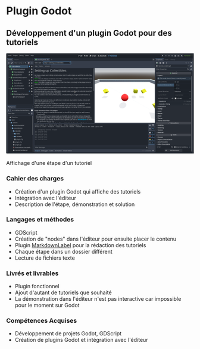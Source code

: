 # Plugin Godot

## Développement d'un plugin Godot pour des tutoriels

<article class="retex-wrapper">

<article class="screenshots">

<section class="screenshot">

![Affichage d'une étape d'un tutoriel](godot-tutorials.png)

Affichage d'une étape d'un tutoriel

</section>

</article>

<article class="content">

<section class="text">

### Cahier des charges

- Création d'un plugin Godot qui affiche des tutoriels
- Intégration avec l'éditeur
- Description de l'étape, démonstration et solution

</section>

<section class="text">

### Langages et méthodes

- GDScript
- Création de "nodes" dans l'éditeur pour ensuite placer le contenu
- Plugin [MarkdownLabel](https://godotengine.org/asset-library/asset/2302) pour la rédaction des tutoriels
- Chaque étape dans un dossier différent
- Lecture de fichiers texte

</section>

<section class="text">

### Livrés et livrables

- Plugin fonctionnel
- Ajout d'autant de tutoriels que souhaité
- La démonstration dans l'éditeur n'est pas interactive car impossible pour le moment sur Godot

</section>

<section class="text">

### Compétences Acquises

- Développement de projets Godot, GDScript
- Création de plugins Godot et intégration avec l'éditeur

</section>

</article>

</article>
